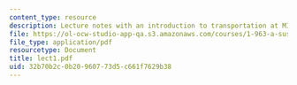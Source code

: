 ```yaml
---
content_type: resource
description: Lecture notes with an introduction to transportation at MIT.
file: https://ol-ocw-studio-app-qa.s3.amazonaws.com/courses/1-963-a-sustainable-transportation-plan-for-mit-spring-2007/32b70b2c0b20960773d5c661f7629b38_lect1.pdf
file_type: application/pdf
resourcetype: Document
title: lect1.pdf
uid: 32b70b2c-0b20-9607-73d5-c661f7629b38
---
```

